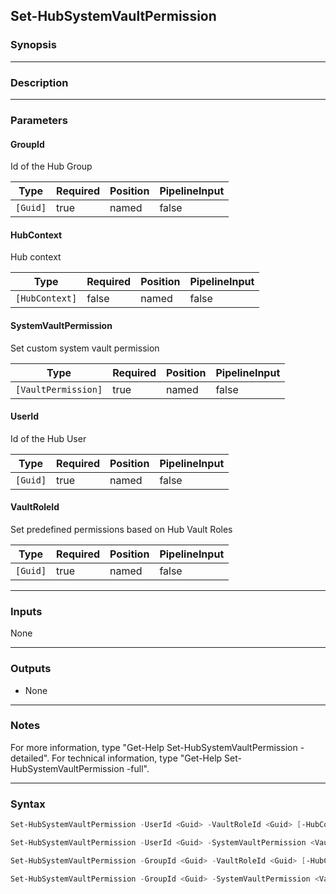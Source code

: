Set-HubSystemVaultPermission
----------------------------

### Synopsis

---

### Description

---

### Parameters
#### **GroupId**
Id of the Hub Group

|Type    |Required|Position|PipelineInput|
|--------|--------|--------|-------------|
|`[Guid]`|true    |named   |false        |

#### **HubContext**
Hub context

|Type          |Required|Position|PipelineInput|
|--------------|--------|--------|-------------|
|`[HubContext]`|false   |named   |false        |

#### **SystemVaultPermission**
Set custom system vault permission

|Type               |Required|Position|PipelineInput|
|-------------------|--------|--------|-------------|
|`[VaultPermission]`|true    |named   |false        |

#### **UserId**
Id of the Hub User

|Type    |Required|Position|PipelineInput|
|--------|--------|--------|-------------|
|`[Guid]`|true    |named   |false        |

#### **VaultRoleId**
Set predefined permissions based on Hub Vault Roles

|Type    |Required|Position|PipelineInput|
|--------|--------|--------|-------------|
|`[Guid]`|true    |named   |false        |

---

### Inputs
None

---

### Outputs
* None

---

### Notes
For more information, type "Get-Help Set-HubSystemVaultPermission -detailed". For technical information, type "Get-Help Set-HubSystemVaultPermission -full".

---

### Syntax
```PowerShell
Set-HubSystemVaultPermission -UserId <Guid> -VaultRoleId <Guid> [-HubContext <HubContext>] [<CommonParameters>]
```
```PowerShell
Set-HubSystemVaultPermission -UserId <Guid> -SystemVaultPermission <VaultPermission> [-HubContext <HubContext>] [<CommonParameters>]
```
```PowerShell
Set-HubSystemVaultPermission -GroupId <Guid> -VaultRoleId <Guid> [-HubContext <HubContext>] [<CommonParameters>]
```
```PowerShell
Set-HubSystemVaultPermission -GroupId <Guid> -SystemVaultPermission <VaultPermission> [-HubContext <HubContext>] [<CommonParameters>]
```
